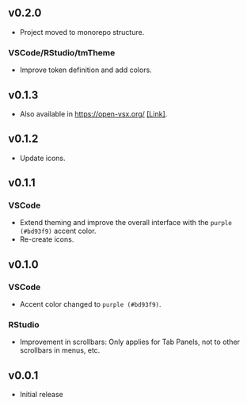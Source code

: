 ## v0.2.0

-   Project moved to monorepo structure.

### VSCode/RStudio/tmTheme

-   Improve token definition and add colors.

## v0.1.3

-   Also available in <https://open-vsx.org/>
    [[Link]](https://open-vsx.org/extension/dieghernan/skeletor-syntax).

## v0.1.2

-   Update icons.

## v0.1.1

### VSCode

-   Extend theming and improve the overall interface with the `purple (#bd93f9)`
    accent color.
-   Re-create icons.

## v0.1.0

### VSCode

-   Accent color changed to `purple (#bd93f9)`.

### RStudio

-   Improvement in scrollbars: Only applies for Tab Panels, not to other
    scrollbars in menus, etc.

## v0.0.1

-   Initial release
